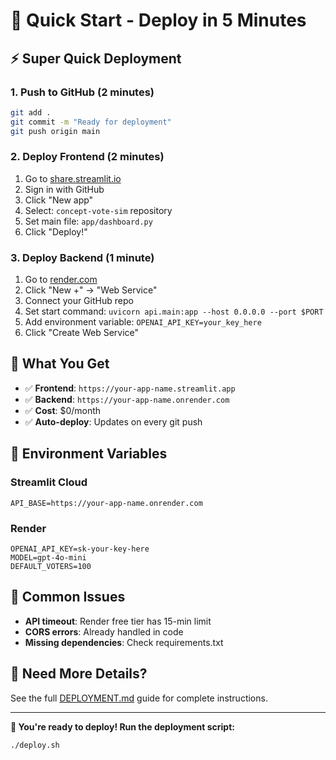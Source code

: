 # 🚀 Quick Start - Deploy in 5 Minutes

## ⚡ **Super Quick Deployment**

### 1. **Push to GitHub** (2 minutes)
```bash
git add .
git commit -m "Ready for deployment"
git push origin main
```

### 2. **Deploy Frontend** (2 minutes)
1. Go to [share.streamlit.io](https://share.streamlit.io)
2. Sign in with GitHub
3. Click "New app"
4. Select: `concept-vote-sim` repository
5. Set main file: `app/dashboard.py`
6. Click "Deploy!"

### 3. **Deploy Backend** (1 minute)
1. Go to [render.com](https://render.com)
2. Click "New +" → "Web Service"
3. Connect your GitHub repo
4. Set start command: `uvicorn api.main:app --host 0.0.0.0 --port $PORT`
5. Add environment variable: `OPENAI_API_KEY=your_key_here`
6. Click "Create Web Service"

## 🎯 **What You Get**

- ✅ **Frontend**: `https://your-app-name.streamlit.app`
- ✅ **Backend**: `https://your-app-name.onrender.com`
- ✅ **Cost**: $0/month
- ✅ **Auto-deploy**: Updates on every git push

## 🔑 **Environment Variables**

### Streamlit Cloud
```
API_BASE=https://your-app-name.onrender.com
```

### Render
```
OPENAI_API_KEY=sk-your-key-here
MODEL=gpt-4o-mini
DEFAULT_VOTERS=100
```

## 🚨 **Common Issues**

- **API timeout**: Render free tier has 15-min limit
- **CORS errors**: Already handled in code
- **Missing dependencies**: Check requirements.txt

## 📖 **Need More Details?**

See the full [DEPLOYMENT.md](DEPLOYMENT.md) guide for complete instructions.

---

**🎉 You're ready to deploy! Run the deployment script:**
```bash
./deploy.sh
```
